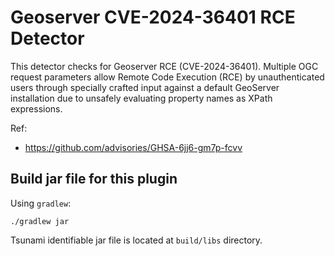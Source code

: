 # Geoserver CVE-2024-36401 RCE Detector

This detector checks for Geoserver RCE (CVE-2024-36401).
Multiple OGC request parameters allow Remote Code Execution (RCE)
by unauthenticated users through specially crafted input against
a default GeoServer installation due to unsafely evaluating property
names as XPath expressions.

Ref:

- https://github.com/advisories/GHSA-6jj6-gm7p-fcvv

## Build jar file for this plugin

Using `gradlew`:

```shell
./gradlew jar
```

Tsunami identifiable jar file is located at `build/libs` directory.
